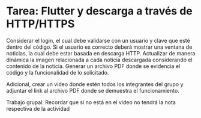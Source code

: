 # Tarea: Flutter y descarga a través de HTTP/HTTPS

Considerar el login, el cual debe validarse con un usuario y clave que esté dentro del código. Si el usuario es correcto deberá mostrar una ventana de noticias, la cual debe estar basada en descarga HTTP. Actualizar de manera dinámica la imagen relacionada a cada noticia descargada considerando el contenido de la noticia. Generar un archivo PDF donde se evidencia el código y la funcionalidad de lo solicitado.

Adicional, crear un video donde estén todos los integrantes del grupo y adjuntar el link al archivo PDF donde se demuestra el funcionamiento.

Trabajo grupal. Recordar que si no está en el video no tendrá la nota respectiva de la actividad
